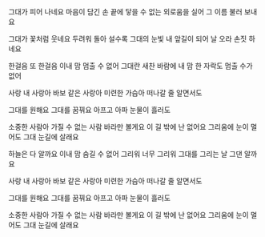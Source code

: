그대가 피어 나네요 마음이 담긴 손 끝에
닿을 수 없는 외로움을 실어 그 이름 불러 보내요

그대가 꽃처럼 웃네요 두려워 돌아 설수록
그대의 눈빛 내 앞길이 되어 날 오라 손짓 하네요

한걸음 또 한걸음 이내 맘 멈출 수 없어
그대란 새찬 바람에 내 맘 한 자락도 멈출 수가 없어

사랑 내 사랑아 바보 같은 사랑아
미련한 가슴아 떠나갈 줄 알면서도

그대를 원해요 그대를 꿈꿔요
아프고 아파 눈물이 흘러도

소중한 사람아 가질 수 없는 사람
바라만 볼게요 이 길 밖에 난 없어요
그리움에 눈이 멀어도 그대 눈길에 살래요

하늘은 다 알까요 이내 맘 숨길 수 없어
그리워 너무 그리워 그대를 그리는 날 그댄 알까요

사랑 내 사랑아 바보 같은 사랑아
미련한 가슴아 떠나갈 줄 알면서도

그대를 원해요 그대를 꿈꿔요
아프고 아파 눈물이 흘러도

소중한 사람아 가질 수 없는 사람
바라만 볼게요 이 길 밖에 난 없어요
그리움에 눈이 멀어도 그대 눈길에 살래요